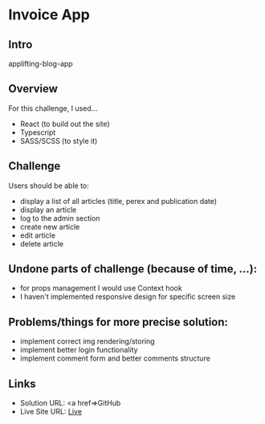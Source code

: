# Invoice App

## Intro

applifting-blog-app

## Overview

For this challenge, I used...

 - React (to build out the site)
 - Typescript
 - SASS/SCSS (to style it) 

## Challenge
Users should be able to:

 - display a list of all articles (title, perex and publication date)
 - display an article
 - log to the admin section
 - create new article
 - edit article
 - delete article
 
## Undone parts of challenge (because of time, ...):
 - for props management I would use Context hook
 - I haven't implemented responsive design for specific screen size 
 
## Problems/things for more precise solution:
 - implement correct img rendering/storing
 - implement better login functionality
 - implement comment form and better comments structure

## Links
 - Solution URL: <a href=>GitHub</a>
 - Live Site URL: <a href=/>Live</a>
